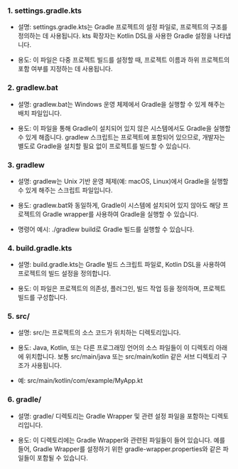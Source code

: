 ### 1. settings.gradle.kts
- 설명: settings.gradle.kts는 Gradle 프로젝트의 설정 파일로, 프로젝트의 구조를 정의하는 데 사용됩니다. kts 확장자는 Kotlin DSL을 사용한 Gradle 설정을 나타냅니다.

- 용도: 이 파일은 다중 프로젝트 빌드를 설정할 때, 프로젝트 이름과 하위 프로젝트의 포함 여부를 지정하는 데 사용됩니다.

### 2. gradlew.bat
- 설명: gradlew.bat는 Windows 운영 체제에서 Gradle을 실행할 수 있게 해주는 배치 파일입니다.

- 용도: 이 파일을 통해 Gradle이 설치되어 있지 않은 시스템에서도 Gradle을 실행할 수 있게 해줍니다. gradlew 스크립트는 프로젝트에 포함되어 있으므로, 개발자는 별도로 Gradle을 설치할 필요 없이 프로젝트를 빌드할 수 있습니다.

### 3. gradlew
- 설명: gradlew는 Unix 기반 운영 체제(예: macOS, Linux)에서 Gradle을 실행할 수 있게 해주는 스크립트 파일입니다.

- 용도: gradlew.bat와 동일하게, Gradle이 시스템에 설치되어 있지 않아도 해당 프로젝트의 Gradle wrapper를 사용하여 Gradle을 실행할 수 있습니다.

- 명령어 예시: ./gradlew build로 Gradle 빌드를 실행할 수 있습니다.

### 4. build.gradle.kts
- 설명: build.gradle.kts는 Gradle 빌드 스크립트 파일로, Kotlin DSL을 사용하여 프로젝트의 빌드 설정을 정의합니다.

- 용도: 이 파일은 프로젝트의 의존성, 플러그인, 빌드 작업 등을 정의하며, 프로젝트 빌드를 구성합니다.

### 5. src/
- 설명: src/는 프로젝트의 소스 코드가 위치하는 디렉토리입니다.

- 용도: Java, Kotlin, 또는 다른 프로그래밍 언어의 소스 파일들이 이 디렉토리 아래에 위치합니다. 보통 src/main/java 또는 src/main/kotlin 같은 서브 디렉토리 구조가 사용됩니다.

- 예: src/main/kotlin/com/example/MyApp.kt

### 6. gradle/
- 설명: gradle/ 디렉토리는 Gradle Wrapper 및 관련 설정 파일을 포함하는 디렉토리입니다.

- 용도: 이 디렉토리에는 Gradle Wrapper와 관련된 파일들이 들어 있습니다. 예를 들어, Gradle Wrapper를 설정하기 위한 gradle-wrapper.properties와 같은 파일들이 포함될 수 있습니다.
